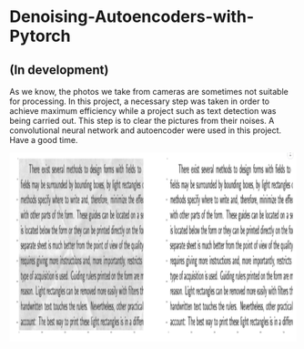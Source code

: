 # Denoising-Autoencoders-with-Pytorch
## (In development)

As we know, the photos we take from cameras are sometimes not suitable for processing. In this project, a necessary step was taken in order to achieve maximum efficiency while a project such as text detection was being carried out. This step is to clear the pictures from their noises. A convolutional neural network and autoencoder were used in this project. Have a good time.



<p align="center">
  <img width="893" height="331" src="image/image1.PNG">
</p>
